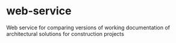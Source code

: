 # web-service
Web service for comparing versions of working documentation of architectural solutions for construction projects
